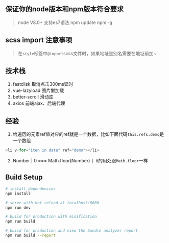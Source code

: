 ## 保证你的node版本和npm版本符合要求
> node V8.0+ 支持es7语法
npm update npm -g

## scss import 注意事项
>在`style`标签中`@import`scss文件时，如果地址是别名需要在地址前加~

## 技术栈
1. fastclisk 取消点击300ms延时
2. vue-lazyload 图片懒加载
3. better-scroll 滑动库
4. axios 前端ajax、后端代理

## 经验
1. 给遍历的元素ref值对应的ref就是一个数据，比如下面代码`this.refs.demo`是一个数组

  ```javascript
  <li v-for="iten in data" ref="demo"></li>
  ```
2. Number | 0  === Math.floor(Number)
`| 0`的用处跟`Math.floor`一样

## Build Setup

``` bash
# install dependencies
npm install

# serve with hot reload at localhost:8080
npm run dev

# build for production with minification
npm run build

# build for production and view the bundle analyzer report
npm run build --report
```
